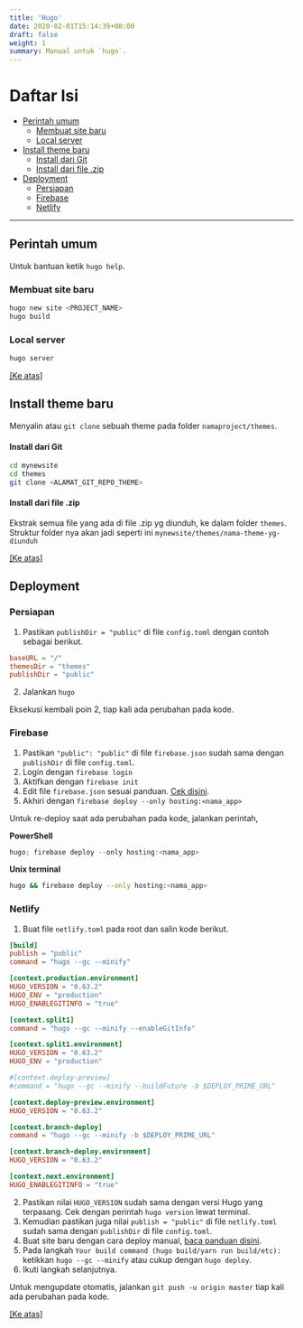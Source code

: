 ```yaml
---
title: 'Hugo'
date: 2020-02-01T15:14:39+08:00
draft: false
weight: 1
summary: Manual untuk `hugo`.
---
```


# <a name="top"></a>Daftar Isi

- [Perintah umum](#perintah-umum)
    - [Membuat site baru](#perintah-membuat-site-baru)
    - [Local server](#perintah-local-server)
- [Install theme baru](#install-theme)
    - [Install dari Git](#install-theme-dari-git)
    - [Install dari file .zip](#install-theme-dari-zip)
- [Deployment](#deployment)
    - [Persiapan](#deployment-persiapan)
    - [Firebase](#deployment-firebase)
    - [Netlify](#deployment-netlify)

---

## <a name="perintah-umum"></a>Perintah umum

Untuk bantuan ketik `hugo help`.

### <a name="perintah-membuat-site-baru"></a>Membuat site baru

```bash
hugo new site <PROJECT_NAME>
hugo build
```

### <a name="perintah-local-server"></a>Local server

```bash
hugo server
```

[[Ke atas]](#top)


## <a name="install-theme"></a>Install theme baru

Menyalin atau `git clone` sebuah theme pada folder `namaproject/themes`.

#### <a name="install-theme-dari-git"></a>Install dari Git

```bash
cd mynewsite
cd themes
git clone <ALAMAT_GIT_REPO_THEME>
```

#### <a name="install-theme-dari-zip"></a>Install dari file .zip

Ekstrak semua file yang ada di file .zip yg diunduh, ke dalam folder `themes`. Struktur folder nya akan jadi seperti ini `mynewsite/themes/nama-theme-yg-diunduh`

[[Ke atas]](#top)


## <a name="deployment"></a>Deployment

### <a name="deployment-persiapan"></a>Persiapan
1. Pastikan `publishDir = "public"` di file `config.toml` dengan contoh sebagai berikut.
```toml
baseURL = "/"
themesDir = "themes"
publishDir = "public"
```

2. Jalankan `hugo`

Eksekusi kembali poin 2, tiap kali ada perubahan pada kode.
### <a name="deployment-firebase"></a>Firebase
1. Pastikan `"public": "public"` di file `firebase.json` sudah sama dengan `publishDir` di file `config.toml`.
2. Login dengan `firebase login`
3. Aktifkan dengan `firebase init`
4. Edit file `firebase.json` sesuai panduan. [Cek disini](/manual/firebase/).
5. Akhiri dengan `firebase deploy --only hosting:<nama_app>`

Untuk re-deploy saat ada perubahan pada kode, jalankan perintah,

**PowerShell**
```powershell
hugo; firebase deploy --only hosting:<nama_app>
```

**Unix terminal**
```bash
hugo && firebase deploy --only hosting:<nama_app>
```

### <a name="deployment-netlify"></a>Netlify
1. Buat file `netlify.toml` pada root dan salin kode berikut.
```toml
[build]
publish = "public"
command = "hugo --gc --minify"

[context.production.environment]
HUGO_VERSION = "0.63.2"
HUGO_ENV = "production"
HUGO_ENABLEGITINFO = "true"

[context.split1]
command = "hugo --gc --minify --enableGitInfo"

[context.split1.environment]
HUGO_VERSION = "0.63.2"
HUGO_ENV = "production"

#[context.deploy-preview]
#command = "hugo --gc --minify --buildFuture -b $DEPLOY_PRIME_URL"

[context.deploy-preview.environment]
HUGO_VERSION = "0.63.2"

[context.branch-deploy]
command = "hugo --gc --minify -b $DEPLOY_PRIME_URL"

[context.branch-deploy.environment]
HUGO_VERSION = "0.63.2"

[context.next.environment]
HUGO_ENABLEGITINFO = "true"

```

2. Pastikan nilai `HUGO_VERSION` sudah sama dengan versi Hugo yang terpasang. Cek dengan perintah `hugo version` lewat terminal.
3. Kemudian pastikan juga nilai `publish = "public"` di file `netlify.toml` sudah sama dengan `publishDir` di file `config.toml`.
2. Buat site baru dengan cara deploy manual, [baca panduan disini](/manual/netlify/).
3. Pada langkah `Your build command (hugo build/yarn run build/etc):` ketikkan  `hugo --gc --minify` atau cukup dengan `hugo deploy`.
4. Ikuti langkah selanjutnya.

Untuk mengupdate otomatis, jalankan `git push -u origin master` tiap kali ada perubahan pada kode.

[[Ke atas]](#top)